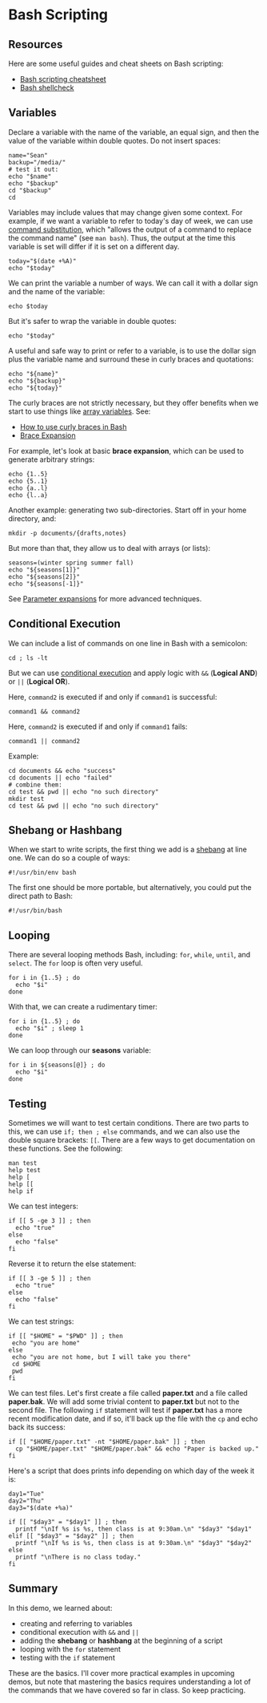# Bash Scripting

## Resources

Here are some useful guides and cheat sheets on Bash scripting:

- [Bash scripting cheatsheet][1]
- [Bash shellcheck][2]

## Variables

Declare a variable with the name of the variable, an equal sign, and then the value of the variable within double quotes. Do not insert spaces:

```
name="Sean"
backup="/media/"
# test it out:
echo "$name"
echo "$backup"
cd "$backup"
cd
```

Variables may include values that may change given some context. For example, if we want a variable to refer to today's day of week, we can use [command substitution][3], which "allows the output of a command to replace the command name" (see ``man bash``). Thus, the output at the time this variable is set will differ if it is set on a different day.

```
today="$(date +%A)"
echo "$today"

```

We can print the variable a number of ways. We can call it with a dollar sign and the name of the variable:

```
echo $today
```

But it's safer to wrap the variable in double quotes:

```
echo "$today"
```

A useful and safe way to print or refer to a variable, is to use the dollar sign plus the variable name and surround these in curly braces and quotations:

```
echo "${name}"
echo "${backup}"
echo "${today}"
```

The curly braces are not strictly necessary, but they offer benefits when we start to use things like [array variables][9]. See:

- [How to use curly braces in Bash][4]
- [Brace Expansion][5]

For example, let's look at basic **brace expansion**, which can be used to generate arbitrary strings:

```
echo {1..5}
echo {5..1}
echo {a..l}
echo {l..a}
```

Another example: generating two sub-directories. Start off in your home directory, and:

```
mkdir -p documents/{drafts,notes}
```

But more than that, they allow us to deal with arrays (or lists):

```
seasons=(winter spring summer fall)
echo "${seasons[1]}"
echo "${seasons[2]}"
echo "${seasons[-1]}"
```

See [Parameter expansions][8] for more advanced techniques.

## Conditional Execution

We can include a list of commands on one line in Bash with a semicolon:

```
cd ; ls -lt
```

But we can use [conditional execution][7] and apply logic with ``&&`` (**Logical AND**) or ``||`` (**Logical OR**).

Here, ``command2`` is executed if and only if ``command1`` is successful:

```
command1 && command2
```

Here, ``command2`` is executed if and only if ``command1`` fails:

```
command1 || command2
```

Example:

```
cd documents && echo "success"
cd documents || echo "failed"
# combine them:
cd test && pwd || echo "no such directory"
mkdir test
cd test && pwd || echo "no such directory"
```

## Shebang or Hashbang

When we start to write scripts, the first thing we add is a [shebang][6] at line one. We can do so a couple of ways:

```
#!/usr/bin/env bash
```

The first one should be more portable, but alternatively, you could put the direct path to Bash:

```
#!/usr/bin/bash
```

## Looping

There are several looping methods Bash, including: ``for``, ``while``, ``until``, and ``select``. The ``for`` loop is often very useful. 

```
for i in {1..5} ; do
  echo "$i"
done
```

With that, we can create a rudimentary timer:

```
for i in {1..5} ; do
  echo "$i" ; sleep 1
done
```

We can loop through our **seasons** variable:

```
for i in ${seasons[@]} ; do
  echo "$i"
done
```

## Testing

Sometimes we will want to test certain conditions. There are two parts to this, we can use ``if; then ; else`` commands, and we can also use the double square brackets: ``[[``. There are a few ways to get documentation on these functions. See the following:

```
man test
help test
help [
help [[
help if
```

We can test integers:

```
if [[ 5 -ge 3 ]] ; then
  echo "true"
else
  echo "false"
fi
```

Reverse it to return the else statement:

```
if [[ 3 -ge 5 ]] ; then
  echo "true"
else
  echo "false"
fi
```

We can test strings:

```
if [[ "$HOME" = "$PWD" ]] ; then
 echo "you are home"
else
 echo "you are not home, but I will take you there"
 cd $HOME
 pwd
fi
```

We can test files. Let's first create a file called **paper.txt** and a file called **paper.bak**. We will add some trivial content to **paper.txt** but not to the second file. The following ``if`` statement will test if **paper.txt** has a more recent modification date, and if so, it'll back up the file with the ``cp`` and echo back its success:

```
if [[ "$HOME/paper.txt" -nt "$HOME/paper.bak" ]] ; then
  cp "$HOME/paper.txt" "$HOME/paper.bak" && echo "Paper is backed up."
fi
```

Here's a script that does prints info depending on which day of the week it is:

```
day1="Tue"
day2="Thu"
day3="$(date +%a)"

if [[ "$day3" = "$day1" ]] ; then
  printf "\nIf %s is %s, then class is at 9:30am.\n" "$day3" "$day1"
elif [[ "$day3" = "$day2" ]] ; then
  printf "\nIf %s is %s, then class is at 9:30am.\n" "$day3" "$day2"
else
  printf "\nThere is no class today."
fi
```

## Summary

In this demo, we learned about:

- creating and referring to variables
- conditional execution with ``&&`` and ``||``
- adding the **shebang** or **hashbang** at the beginning of a script
- looping with the ``for`` statement
- testing with the ``if`` statement

These are the basics. I'll cover more practical examples in upcoming demos, but note that mastering the basics requires understanding a lot of the commands that we have covered so far in class. So keep practicing.


[1]:https://devhints.io/bash
[2]:https://www.shellcheck.net/
[3]:https://www.gnu.org/software/bash/manual/html_node/Command-Substitution.html
[4]:https://www.howtogeek.com/725657/how-to-use-brace-expansion-in-linuxs-bash-shell/
[5]:https://wiki.bash-hackers.org/syntax/expansion/brace
[6]:https://en.wikipedia.org/wiki/Shebang_(Unix)
[7]:https://ss64.com/bash/syntax-execute.html
[8]:https://devhints.io/bash#parameter-expansion
[9]:https://tldp.org/LDP/Bash-Beginners-Guide/html/sect_10_02.html
